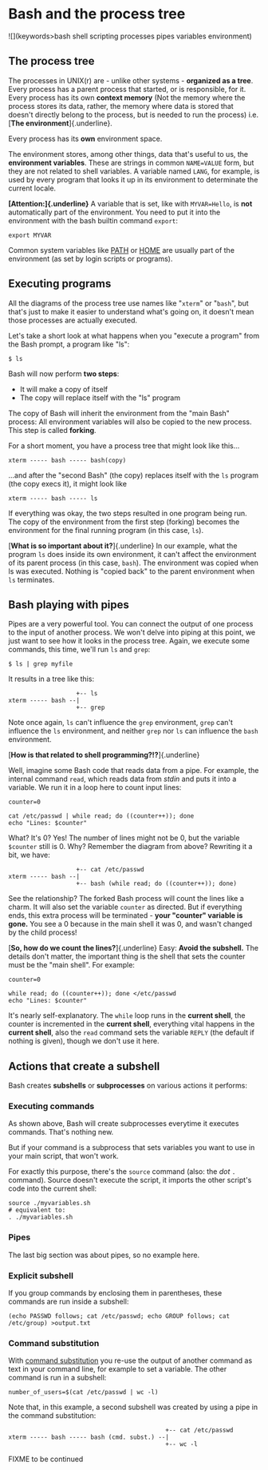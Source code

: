 # Bash and the process tree

![](keywords>bash shell scripting processes pipes variables environment)

## The process tree

The processes in UNIX(r) are - unlike other systems - **organized as a
tree**. Every process has a parent process that started, or is
responsible, for it. Every process has its own **context memory** (Not
the memory where the process stores its data, rather, the memory where
data is stored that doesn't directly belong to the process, but is
needed to run the process) i.e. [**The environment**]{.underline}.

Every process has its **own** environment space.

The environment stores, among other things, data that's useful to us,
the **environment variables**. These are strings in common `NAME=VALUE`
form, but they are not related to shell variables. A variable named
`LANG`, for example, is used by every program that looks it up in its
environment to determinate the current locale.

**[Attention:]{.underline}** A variable that is set, like with
`MYVAR=Hello`, is **not** automatically part of the environment. You
need to put it into the environment with the bash builtin command
`export`:

    export MYVAR

Common system variables like [PATH](../syntax/shellvars.md#PATH) or
[HOME](../syntax/shellvars.md#HOME) are usually part of the environment (as
set by login scripts or programs).

## Executing programs

All the diagrams of the process tree use names like \"`xterm`\" or
\"`bash`\", but that's just to make it easier to understand what's
going on, it doesn't mean those processes are actually executed.

Let's take a short look at what happens when you \"execute a program\"
from the Bash prompt, a program like \"ls\":

    $ ls

Bash will now perform **two steps**:

-   It will make a copy of itself
-   The copy will replace itself with the \"ls\" program

The copy of Bash will inherit the environment from the \"main Bash\"
process: All environment variables will also be copied to the new
process. This step is called **forking**.

For a short moment, you have a process tree that might look like
this\...

    xterm ----- bash ----- bash(copy)

\...and after the \"second Bash\" (the copy) replaces itself with the
`ls` program (the copy execs it), it might look like

    xterm ----- bash ----- ls

If everything was okay, the two steps resulted in one program being run.
The copy of the environment from the first step (forking) becomes the
environment for the final running program (in this case, `ls`).

[**What is so important about it?**]{.underline} In our example, what
the program `ls` does inside its own environment, it can't affect the
environment of its parent process (in this case, `bash`). The
environment was copied when ls was executed. Nothing is \"copied back\"
to the parent environment when `ls` terminates.

## Bash playing with pipes

Pipes are a very powerful tool. You can connect the output of one
process to the input of another process. We won't delve into piping at
this point, we just want to see how it looks in the process tree. Again,
we execute some commands, this time, we\'ll run `ls` and `grep`:

    $ ls | grep myfile

It results in a tree like this:

                       +-- ls
    xterm ----- bash --|
                       +-- grep

Note once again, `ls` can't influence the `grep` environment, `grep`
can't influence the `ls` environment, and neither `grep` nor `ls` can
influence the `bash` environment.

[**How is that related to shell programming?!?**]{.underline}

Well, imagine some Bash code that reads data from a pipe. For example,
the internal command `read`, which reads data from *stdin* and puts it
into a variable. We run it in a loop here to count input lines:

    counter=0

    cat /etc/passwd | while read; do ((counter++)); done
    echo "Lines: $counter"

What? It's 0? Yes! The number of lines might not be 0, but the variable
`$counter` still is 0. Why? Remember the diagram from above? Rewriting
it a bit, we have:

                       +-- cat /etc/passwd
    xterm ----- bash --|
                       +-- bash (while read; do ((counter++)); done)

See the relationship? The forked Bash process will count the lines like
a charm. It will also set the variable `counter` as directed. But if
everything ends, this extra process will be terminated - **your
\"counter\" variable is gone.** You see a 0 because in the main shell it
was 0, and wasn't changed by the child process!

[**So, how do we count the lines?**]{.underline} Easy: **Avoid the
subshell.** The details don't matter, the important thing is the shell
that sets the counter must be the \"main shell\". For example:

    counter=0

    while read; do ((counter++)); done </etc/passwd
    echo "Lines: $counter"

It's nearly self-explanatory. The `while` loop runs in the **current
shell**, the counter is incremented in the **current shell**, everything
vital happens in the **current shell**, also the `read` command sets the
variable `REPLY` (the default if nothing is given), though we don't use
it here.

## Actions that create a subshell

Bash creates **subshells** or **subprocesses** on various actions it
performs:

### Executing commands

As shown above, Bash will create subprocesses everytime it executes
commands. That's nothing new.

But if your command is a subprocess that sets variables you want to use
in your main script, that won't work.

For exactly this purpose, there's the `source` command (also: the *dot*
`.` command). Source doesn't execute the script, it imports the other
script's code into the current shell:

    source ./myvariables.sh
    # equivalent to:
    . ./myvariables.sh

### Pipes

The last big section was about pipes, so no example here.

### Explicit subshell

If you group commands by enclosing them in parentheses, these commands
are run inside a subshell:

    (echo PASSWD follows; cat /etc/passwd; echo GROUP follows; cat /etc/group) >output.txt

### Command substitution

With [command substitution](../syntax/expansion/cmdsubst.md) you re-use the
output of another command as text in your command line, for example to
set a variable. The other command is run in a subshell:

    number_of_users=$(cat /etc/passwd | wc -l)

Note that, in this example, a second subshell was created by using a
pipe in the command substitution:

                                                +-- cat /etc/passwd
    xterm ----- bash ----- bash (cmd. subst.) --|
                                                +-- wc -l

FIXME to be continued
